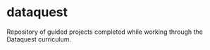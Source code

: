 # dataquest

Repository of guided projects completed while working through the Dataquest curriculum.
